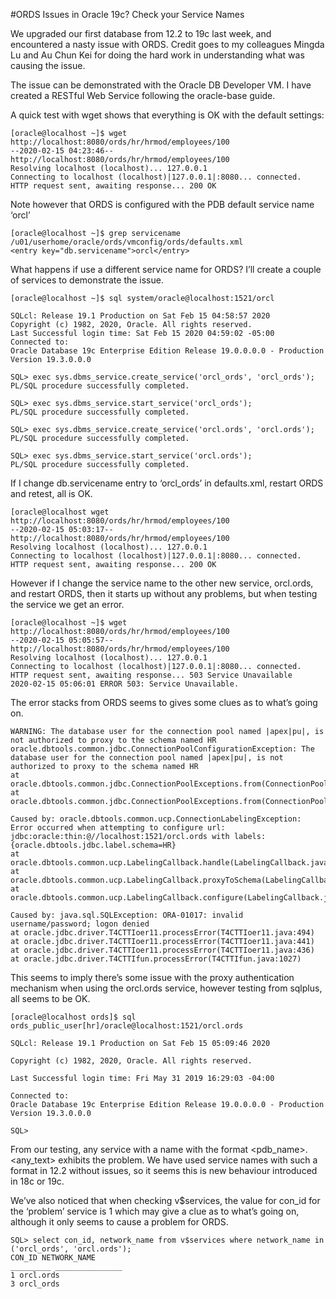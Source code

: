 #ORDS Issues in Oracle 19c? Check your Service Names

We upgraded our first database from 12.2 to 19c last week, and encountered a nasty issue with ORDS.  Credit goes to my colleagues Mingda Lu and Au Chun Kei for doing the hard work in understanding what was causing the issue.

The issue can be demonstrated with the Oracle DB Developer VM.  I have created a RESTful Web Service following the oracle-base guide.

A quick test with wget shows that everything is OK with the default settings:
```
[oracle@localhost ~]$ wget http://localhost:8080/ords/hr/hrmod/employees/100
--2020-02-15 04:23:46-- http://localhost:8080/ords/hr/hrmod/employees/100
Resolving localhost (localhost)... 127.0.0.1
Connecting to localhost (localhost)|127.0.0.1|:8080... connected.
HTTP request sent, awaiting response... 200 OK
```
Note however that ORDS is configured with the PDB default service name ‘orcl’
```
[oracle@localhost ~]$ grep servicename /u01/userhome/oracle/ords/vmconfig/ords/defaults.xml
<entry key="db.servicename">orcl</entry>
```

What happens if use a different service name for ORDS?  I’ll create a couple of services to demonstrate the issue.
```
[oracle@localhost ~]$ sql system/oracle@localhost:1521/orcl

SQLcl: Release 19.1 Production on Sat Feb 15 04:58:57 2020
Copyright (c) 1982, 2020, Oracle. All rights reserved.
Last Successful login time: Sat Feb 15 2020 04:59:02 -05:00
Connected to:
Oracle Database 19c Enterprise Edition Release 19.0.0.0.0 - Production
Version 19.3.0.0.0

SQL> exec sys.dbms_service.create_service('orcl_ords', 'orcl_ords');
PL/SQL procedure successfully completed.

SQL> exec sys.dbms_service.start_service('orcl_ords');
PL/SQL procedure successfully completed.

SQL> exec sys.dbms_service.create_service('orcl.ords', 'orcl.ords');
PL/SQL procedure successfully completed.

SQL> exec sys.dbms_service.start_service('orcl.ords');
PL/SQL procedure successfully completed.
```

If I change db.servicename entry to ‘orcl_ords’ in defaults.xml, restart ORDS and retest, all is OK.

```
[oracle@localhost wget http://localhost:8080/ords/hr/hrmod/employees/100
--2020-02-15 05:03:17-- http://localhost:8080/ords/hr/hrmod/employees/100
Resolving localhost (localhost)... 127.0.0.1
Connecting to localhost (localhost)|127.0.0.1|:8080... connected.
HTTP request sent, awaiting response... 200 OK
```

However if I change the service name to the other new service, orcl.ords, and restart ORDS, then it starts up without any problems, but when testing the service we get an error.

```
[oracle@localhost ~]$ wget http://localhost:8080/ords/hr/hrmod/employees/100
--2020-02-15 05:05:57-- http://localhost:8080/ords/hr/hrmod/employees/100
Resolving localhost (localhost)... 127.0.0.1
Connecting to localhost (localhost)|127.0.0.1|:8080... connected.
HTTP request sent, awaiting response... 503 Service Unavailable
2020-02-15 05:06:01 ERROR 503: Service Unavailable.
```

The error stacks from ORDS seems to gives some clues as to what’s going on.

```
WARNING: The database user for the connection pool named |apex|pu|, is not authorized to proxy to the schema named HR
oracle.dbtools.common.jdbc.ConnectionPoolConfigurationException: The database user for the connection pool named |apex|pu|, is not authorized to proxy to the schema named HR
at oracle.dbtools.common.jdbc.ConnectionPoolExceptions.from(ConnectionPoolExceptions.java:46)
at oracle.dbtools.common.jdbc.ConnectionPoolExceptions.from(ConnectionPoolExceptions.java:53)

Caused by: oracle.dbtools.common.ucp.ConnectionLabelingException: Error occurred when attempting to configure url: jdbc:oracle:thin:@//localhost:1521/orcl.ords with labels: {oracle.dbtools.jdbc.label.schema=HR}
at oracle.dbtools.common.ucp.LabelingCallback.handle(LabelingCallback.java:147)
at oracle.dbtools.common.ucp.LabelingCallback.proxyToSchema(LabelingCallback.java:210)
at oracle.dbtools.common.ucp.LabelingCallback.configure(LabelingCallback.java:76)

Caused by: java.sql.SQLException: ORA-01017: invalid username/password; logon denied
at oracle.jdbc.driver.T4CTTIoer11.processError(T4CTTIoer11.java:494)
at oracle.jdbc.driver.T4CTTIoer11.processError(T4CTTIoer11.java:441)
at oracle.jdbc.driver.T4CTTIoer11.processError(T4CTTIoer11.java:436)
at oracle.jdbc.driver.T4CTTIfun.processError(T4CTTIfun.java:1027)
```

This seems to imply there’s some issue with the proxy authentication mechanism when using the orcl.ords service, however testing from sqlplus, all seems to be OK.

```
[oracle@localhost ords]$ sql ords_public_user[hr]/oracle@localhost:1521/orcl.ords

SQLcl: Release 19.1 Production on Sat Feb 15 05:09:46 2020

Copyright (c) 1982, 2020, Oracle. All rights reserved.

Last Successful login time: Fri May 31 2019 16:29:03 -04:00

Connected to:
Oracle Database 19c Enterprise Edition Release 19.0.0.0.0 - Production
Version 19.3.0.0.0

SQL>
```

From our testing, any service with a name with the format <pdb_name>.<any_text> exhibits the problem. We have used service names with such a format in 12.2 without issues, so it seems this is new behaviour introduced in 18c or 19c.

We’ve also noticed that when checking v$services, the value for con_id for the ‘problem’ service is 1 which may give a clue as to what’s going on, although it only seems to cause a problem for ORDS.

```
SQL> select con_id, network_name from v$services where network_name in ('orcl_ords', 'orcl.ords');
CON_ID NETWORK_NAME
_________ _______________
1 orcl.ords
3 orcl_ords
```

